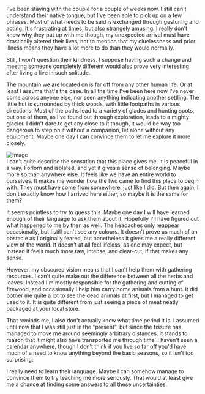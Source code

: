 I've been staying with the couple for a couple of weeks now. I still can't understand their native tongue, but I've been able to pick up on a few phrases. Most of what needs to be said is exchanged through gesturing and acting. It's frustrating at times, but also strangely amusing. I really don't know why they put up with me though, my unexpected arrival must have drastically altered their lives, not to mention that my cluelessness and prior illness means they have a lot more to do than they would normally.

Still, I won't question their kindness. I suppose having such a change and meeting someone completely different would also prove very interesting after living a live in such solitude.

The mountain we are located on is far off from any other human life. Or at least I assume that's the case. In all the time I've been here now I've never come across anyone else, nor seen anything indicating another settling. The little hut is surrounded by thick woods, with little footpaths in various directions. Most of the paths lead to a variety of glades and hunting spots, but one of them, as I've found out through exploration, leads to a mighty glacier. I didn't dare to get any close to it though, it would be way too dangerous to step on it without a companion, let alone without any equipment. Maybe one day I can convince them to let me explore it more closely.

![image](http://41.media.tumblr.com/ef575750d72ac9e25d2f0fde54725eea/tumblr_njmmn4SqJu1qgi4tso1_1280.png)  
I can't quite describe the sensation that this place gives me. It is peaceful in a way. Forlorn and isolated, and yet it gives a sense of belonging. Maybe more so than anywhere else. It feels like we have an entire world to ourselves. It makes me wonder how the two came to find this place to begin with. They must have come from somewhere, just like I did. But then again, I don't exactly know how I arrived here either, so maybe it is the same for them?

It seems pointless to try to guess this. Maybe one day I will have learned enough of their language to ask them about it. Hopefully I'll have figured out what happened to me by then as well. The headaches only reappear occasionally, but I still can't see any colours. It doesn't prove as much of an obstacle as I originally feared, but nonetheless it gives me a really different view of the world. It doesn't at all feel lifeless, as one may expect, but instead if feels much more raw, intense, and  clear-cut, if that makes any sense.

However, my obscured vision means that I can't help them with gathering resources. I can't quite make out the difference between all the herbs and leaves. Instead I'm mostly responsible for the gathering and cutting of firewood, and occasionally I help him carry home animals from a hunt. It did bother me quite a lot to see the dead animals at first, but I managed to get used to it. It is quite different from just seeing a piece of meat neatly packaged at your local store.

That reminds me, I also don't actually know what time period it is. I assumed until now that I was still just in the "present", but since the fissure has managed to move me around seemingly arbitrary distances, it stands to reason that it might also have transported me through time. I haven't seen a calendar anywhere, though I don't think if you live so far off you'd have much of a need to know anything beyond the basic seasons, so it isn't too surprising.

I really need to learn their language. Maybe I can somehow manage to convince them to try teaching me more seriously. That would at least give me a chance at finding some answers to all these uncertainties.
